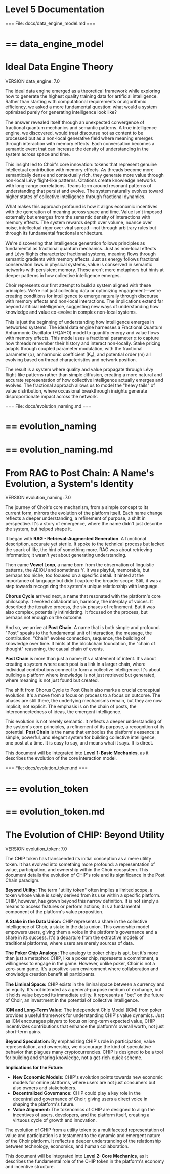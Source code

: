# Level 5 Documentation



=== File: docs/data_engine_model.md ===



==
data_engine_model
==


# Ideal Data Engine Theory

VERSION data_engine: 7.0

The ideal data engine emerged as a theoretical framework while exploring how to generate the highest quality training data for artificial intelligence. Rather than starting with computational requirements or algorithmic efficiency, we asked a more fundamental question: what would a system optimized purely for generating intelligence look like?

The answer revealed itself through an unexpected convergence of fractional quantum mechanics and semantic patterns. A true intelligence engine, we discovered, would treat discourse not as content to be processed but as a non-local generative field where meaning emerges through interaction with memory effects. Each conversation becomes a semantic event that can increase the density of understanding in the system across space and time.

This insight led to Choir's core innovation: tokens that represent genuine intellectual contribution with memory effects. As threads become more semantically dense and contextually rich, they generate more value through non-local Lévy flight-like patterns. Citations create knowledge networks with long-range correlations. Teams form around resonant patterns of understanding that persist and evolve. The system naturally evolves toward higher states of collective intelligence through fractional dynamics.

What makes this approach profound is how it aligns economic incentives with the generation of meaning across space and time. Value isn't imposed externally but emerges from the semantic density of interactions with memory effects. The system rewards depth over volume, nuance over noise, intellectual rigor over viral spread—not through arbitrary rules but through its fundamental fractional architecture.

We're discovering that intelligence generation follows principles as fundamental as fractional quantum mechanics. Just as non-local effects and Lévy flights characterize fractional systems, meaning flows through semantic gradients with memory effects. Just as energy follows fractional conservation laws in physical systems, value is conserved in semantic networks with persistent memory. These aren't mere metaphors but hints at deeper patterns in how collective intelligence emerges.

Choir represents our first attempt to build a system aligned with these principles. We're not just collecting data or optimizing engagement—we're creating conditions for intelligence to emerge naturally through discourse with memory effects and non-local interactions. The implications extend far beyond artificial intelligence, suggesting new ways of understanding how knowledge and value co-evolve in complex non-local systems.

This is just the beginning of understanding how intelligence emerges in networked systems. The ideal data engine harnesses a Fractional Quantum Anharmonic Oscillator (FQAHO) model to quantify energy and value flows with memory effects. This model uses a fractional parameter α to capture how threads remember their history and interact non-locally. Stake pricing adapts through coupled parameter modulation, with the fractional parameter (α), anharmonic coefficient (K₀), and potential order (m) all evolving based on thread characteristics and network position.

The result is a system where quality and value propagate through Lévy flight-like patterns rather than simple diffusion, creating a more natural and accurate representation of how collective intelligence actually emerges and evolves. The fractional approach allows us to model the "heavy tails" of value distribution, where occasional breakthrough insights generate disproportionate impact across the network.

=== File: docs/evolution_naming.md ===



==
evolution_naming
==


==
evolution_naming.md
==

# From RAG to Post Chain: A Name's Evolution, a System's Identity

VERSION evolution_naming: 7.0

The journey of Choir's core mechanism, from a simple concept to its current form, mirrors the evolution of the platform itself. Each name change reflects a deeper understanding, a refinement of purpose, a shift in perspective. It's a story of emergence, where the name didn't just describe the system, but helped shape it.

It began with **RAG - Retrieval-Augmented Generation**. A functional description, accurate yet sterile. It spoke to the technical process but lacked the spark of life, the hint of something more. RAG was about retrieving information; it wasn't yet about generating understanding.

Then came **Vowel Loop**, a name born from the observation of linguistic patterns, the AEIOU and sometimes Y. It was playful, memorable, but perhaps too niche, too focused on a specific detail. It hinted at the importance of language but didn't capture the broader scope. Still, it was a step towards recognizing the system's unique relationship with language.

**Chorus Cycle** arrived next, a name that resonated with the platform's core philosophy. It evoked collaboration, harmony, the interplay of voices. It described the iterative process, the six phases of refinement. But it was also complex, potentially intimidating. It focused on the process, but perhaps not enough on the outcome.

And so, we arrive at **Post Chain**. A name that is both simple and profound. "Post" speaks to the fundamental unit of interaction, the message, the contribution. "Chain" evokes connection, sequence, the building of knowledge over time. It hints at the blockchain foundation, the "chain of thought" reasoning, the causal chain of events.

**Post Chain** is more than just a name; it's a statement of intent. It's about creating a system where each post is a link in a larger chain, where individual contributions connect to form a collective intelligence. It's about building a platform where knowledge is not just retrieved but generated, where meaning is not just found but created.

The shift from Chorus Cycle to Post Chain also marks a crucial conceptual evolution. It's a move from a focus on process to a focus on outcome. The phases are still there, the underlying mechanisms remain, but they are now implicit, not explicit. The emphasis is on the chain of posts, the interconnectedness of ideas, the emergent intelligence.

This evolution is not merely semantic. It reflects a deeper understanding of the system's core principles, a refinement of its purpose, a recognition of its potential. **Post Chain** is the name that embodies the platform's essence: a simple, powerful, and elegant system for building collective intelligence, one post at a time. It is easy to say, and means what it says. It is direct.

This document will be integrated into **Level 1: Basic Mechanics**, as it describes the evolution of the core interaction model.

=== File: docs/evolution_token.md ===



==
evolution_token
==


==
evolution_token.md
==

# The Evolution of CHIP: Beyond Utility

VERSION evolution_token: 7.0

The CHIP token has transcended its initial conception as a mere utility token. It has evolved into something more profound: a representation of value, participation, and ownership within the Choir ecosystem. This document details the evolution of CHIP's role and its significance in the Post Chain paradigm.

**Beyond Utility:** The term "utility token" often implies a limited scope, a token whose value is solely derived from its use within a specific platform. CHIP, however, has grown beyond this narrow definition. It is not simply a means to access features or perform actions; it is a fundamental component of the platform's value proposition.

**A Stake in the Data Union:** CHIP represents a share in the collective intelligence of Choir, a stake in the data union. This ownership model empowers users, giving them a voice in the platform's governance and a share in its success. It's a departure from the extractive models of traditional platforms, where users are merely sources of data.

**The Poker Chip Analogy:** The analogy to poker chips is apt, but it's more than just a metaphor. CHIP, like a poker chip, represents a commitment, a willingness to engage in the game. However, unlike poker, Choir is not a zero-sum game. It's a positive-sum environment where collaboration and knowledge creation benefit all participants.

**The Liminal Space:** CHIP exists in the liminal space between a currency and an equity. It's not intended as a general-purpose medium of exchange, but it holds value beyond its immediate utility. It represents a "bet" on the future of Choir, an investment in the potential of collective intelligence.

**ICM and Long-Term Value:** The Independent Chip Model (ICM) from poker provides a useful framework for understanding CHIP's value dynamics. Just as ICM encourages players to focus on long-term expected value, CHIP incentivizes contributions that enhance the platform's overall worth, not just short-term gains.

**Beyond Speculation:** By emphasizing CHIP's role in participation, value representation, and ownership, we discourage the kind of speculative behavior that plagues many cryptocurrencies. CHIP is designed to be a tool for building and sharing knowledge, not a get-rich-quick scheme.

**Implications for the Future:**

- **New Economic Models:** CHIP's evolution points towards new economic models for online platforms, where users are not just consumers but also owners and stakeholders.
- **Decentralized Governance:** CHIP could play a key role in the decentralized governance of Choir, giving users a direct voice in shaping the platform's future.
- **Value Alignment:** The tokenomics of CHIP are designed to align the incentives of users, developers, and the platform itself, creating a virtuous cycle of growth and innovation.

The evolution of CHIP from a utility token to a multifaceted representation of value and participation is a testament to the dynamic and emergent nature of the Choir platform. It reflects a deeper understanding of the relationship between technology, economics, and human collaboration.

This document will be integrated into **Level 2: Core Mechanics**, as it describes the fundamental role of the CHIP token in the platform's economy and incentive structure.
